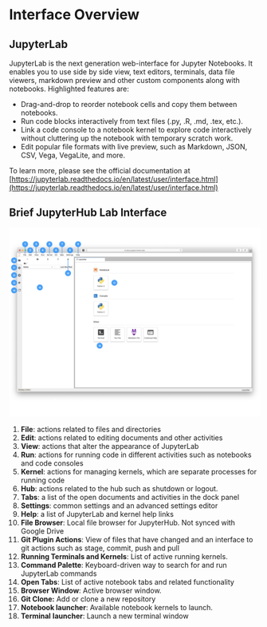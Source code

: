 # Interface Overview

## JupyterLab

JupyterLab is the next generation web-interface for Jupyter Notebooks. It enables you to use side by side view,  text editors, terminals, data file viewers, markdown preview and other custom components along with notebooks. Highlighted features are:

* Drag-and-drop to reorder notebook cells and copy them between notebooks.
* Run code blocks interactively from text files \(.py, .R, .md, .tex, etc.\).
* Link a code console to a notebook kernel to explore code interactively without cluttering up the notebook with temporary scratch work.
* Edit popular file formats with live preview, such as Markdown, JSON, CSV, Vega, VegaLite, and more.

To learn more, please see the official documentation at [https://jupyterlab.readthedocs.io/en/latest/user/interface.html](https://jupyterlab.readthedocs.io/en/latest/user/interface.html)

## Brief JupyterHub Lab Interface

![](../.gitbook/assets/hub-interface.001.jpeg)

1. **File**: actions related to files and directories
2. **Edit**: actions related to editing documents and other activities
3. **View**: actions that alter the appearance of JupyterLab
4. **Run**: actions for running code in different activities such as notebooks and code consoles
5. **Kernel**: actions for managing kernels, which are separate processes for running code
6. **Hub**: actions related to the hub such as shutdown or logout.
7. **Tabs**: a list of the open documents and activities in the dock panel
8. **Settings**: common settings and an advanced settings editor
9. **Help**: a list of JupyterLab and kernel help links
10. **File Browser**: Local file browser for JupyterHub. Not synced with Google Drive
11. **Git Plugin Actions**: View of files that have changed and an interface to git actions such as stage, commit, push and pull
12. **Running Terminals and Kernels**: List of active running kernels.
13. **Command Palette**: Keyboard-driven way to search for and run JupyterLab commands
14. **Open Tabs**: List of active notebook tabs and related functionality
15. **Browser Window**: Active browser window.
16. **Git Clone:** Add or clone a new repository
17. **Notebook launcher**: Available notebook kernels to launch.
18. **Terminal** **launcher**: Launch a new terminal window



